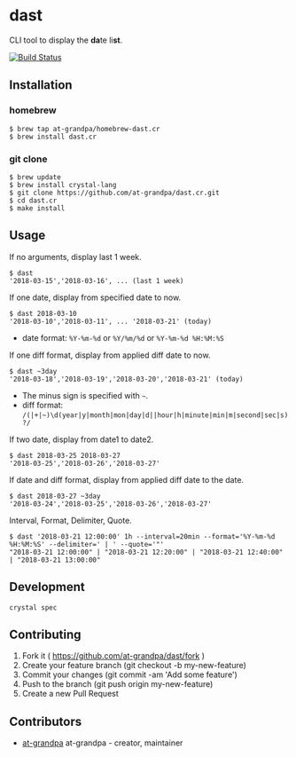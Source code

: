 # dast

CLI tool to display the **da**te li**st**.

[![Build Status](https://travis-ci.org/at-grandpa/dast.cr.svg?branch=master)](https://travis-ci.org/at-grandpa/dast.cr)

## Installation

### homebrew

```console
$ brew tap at-grandpa/homebrew-dast.cr
$ brew install dast.cr
```

### git clone

```console
$ brew update
$ brew install crystal-lang
$ git clone https://github.com/at-grandpa/dast.cr.git
$ cd dast.cr
$ make install
```

## Usage

If no arguments, display last 1 week.

```console
$ dast
'2018-03-15','2018-03-16', ... (last 1 week)
```

If one date, display from specified date to now.

```console
$ dast 2018-03-10
'2018-03-10','2018-03-11', ... '2018-03-21' (today)
```

* date format: `%Y-%m-%d` or `%Y/%m/%d` or `%Y-%m-%d %H:%M:%S`

If one diff format, display from applied diff date to now.

```console
$ dast ~3day
'2018-03-18','2018-03-19','2018-03-20','2018-03-21' (today)
```

* The minus sign is specified with `~`.
* diff format: `/(|+|~)\d(year|y|month|mon|day|d||hour|h|minute|min|m|second|sec|s)?/`

If two date, display from date1 to date2.

```console
$ dast 2018-03-25 2018-03-27
'2018-03-25','2018-03-26','2018-03-27'
```

If date and diff format, display from applied diff date to the date.

```console
$ dast 2018-03-27 ~3day
'2018-03-24','2018-03-25','2018-03-26','2018-03-27'
```

Interval, Format, Delimiter, Quote.

```console
$ dast '2018-03-21 12:00:00' 1h --interval=20min --format='%Y-%m-%d %H:%M:%S' --delimiter=' | ' --quote='"'
"2018-03-21 12:00:00" | "2018-03-21 12:20:00" | "2018-03-21 12:40:00" | "2018-03-21 13:00:00"
```

## Development

```console
crystal spec
```

## Contributing

1. Fork it ( https://github.com/at-grandpa/dast/fork )
2. Create your feature branch (git checkout -b my-new-feature)
3. Commit your changes (git commit -am 'Add some feature')
4. Push to the branch (git push origin my-new-feature)
5. Create a new Pull Request

## Contributors

- [at-grandpa](https://github.com/at-grandpa) at-grandpa - creator, maintainer
